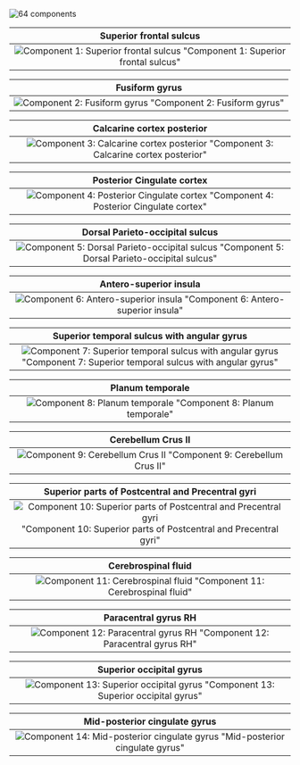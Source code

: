 ![64 components](imgs/display_maps/64.jpg "64 components")

| Superior frontal sulcus |
|:---:|
| ![Component 1: Superior frontal sulcus](64/final/0.jpg) "Component 1: Superior frontal sulcus"|
  
| Fusiform gyrus |
|:---:|
| ![Component 2: Fusiform gyrus](64/final/1.jpg) "Component 2: Fusiform gyrus"|

| Calcarine cortex posterior |
|:---:|
| ![Component 3: Calcarine cortex posterior](64/final/2.jpg) "Component 3: Calcarine cortex posterior"|

| Posterior Cingulate cortex |
|:---:|
| ![Component 4: Posterior Cingulate cortex](64/final/3.jpg) "Component 4: Posterior Cingulate cortex"|

| Dorsal Parieto-occipital sulcus |
|:---:|
| ![Component 5: Dorsal Parieto-occipital sulcus](64/final/4.jpg) "Component 5: Dorsal Parieto-occipital sulcus"|

| Antero-superior insula |
|:---:|
| ![Component 6: Antero-superior insula](64/final/5.jpg) "Component 6: Antero-superior insula"|

| Superior temporal sulcus with angular gyrus |
|:---:|
| ![Component 7: Superior temporal sulcus with angular gyrus](64/final/6.jpg) "Component 7: Superior temporal sulcus with angular gyrus"|

| Planum temporale |
|:---:|
| ![Component 8: Planum temporale](64/final/7.jpg) "Component 8: Planum temporale"|

| Cerebellum Crus II |
|:---:|
| ![Component 9: Cerebellum Crus II](64/final/8.jpg) "Component 9: Cerebellum Crus II"|

| Superior parts of Postcentral and Precentral gyri |
|:---:|
| ![Component 10: Superior parts of Postcentral and Precentral gyri](64/final/9.jpg) "Component 10: Superior parts of Postcentral and Precentral gyri"|

| Cerebrospinal fluid |
|:---:|
| ![Component 11: Cerebrospinal fluid](64/final/10.jpg) "Component 11: Cerebrospinal fluid"|

| Paracentral gyrus RH | 
|:---:|
| ![Component 12: Paracentral gyrus RH](64/final/11.jpg) "Component 12: Paracentral gyrus RH"|

| Superior occipital gyrus |
|:---:|
| ![Component 13: Superior occipital gyrus](64/final/12.jpg) "Component 13: Superior occipital gyrus" |

| Mid-posterior cingulate gyrus |
|:---:|
| ![Component 14: Mid-posterior cingulate gyrus](64/final/13.jpg) "Mid-posterior cingulate gyrus" |
